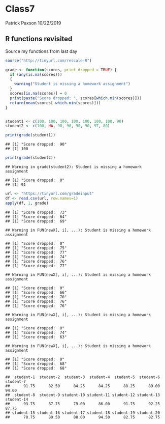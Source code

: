 Class7
================
Patrick Paxson
10/22/2019

## R functions revisited

Source my functions from last day

``` r
source("http://tinyurl.com/rescale-R")
```

``` r
grade <- function(scores, print_dropped = TRUE) {
  if (any(is.na(scores)))
  {
    warning("Student is missing a homework assignment")
  }
  scores[is.na(scores)] = 0
  print(paste("Score dropped: ", scores[which.min(scores)]))
  return(mean(scores[-which.min(scores)]))
}


student1 <- c(100, 100, 100, 100, 100, 100, 100, 90)
student2 <- c(100, NA, 90, 90, 90, 90, 97, 80)

print(grade(student1))
```

    ## [1] "Score dropped:  90"
    ## [1] 100

``` r
print(grade(student2))
```

    ## Warning in grade(student2): Student is missing a homework assignment

    ## [1] "Score dropped:  0"
    ## [1] 91

``` r
url <- "https://tinyurl.com/gradeinput"
df <- read.csv(url, row.names=1)
apply(df, 1, grade)
```

    ## [1] "Score dropped:  73"
    ## [1] "Score dropped:  64"
    ## [1] "Score dropped:  69"

    ## Warning in FUN(newX[, i], ...): Student is missing a homework assignment

    ## [1] "Score dropped:  0"
    ## [1] "Score dropped:  75"
    ## [1] "Score dropped:  77"
    ## [1] "Score dropped:  74"
    ## [1] "Score dropped:  76"
    ## [1] "Score dropped:  77"

    ## Warning in FUN(newX[, i], ...): Student is missing a homework assignment

    ## [1] "Score dropped:  0"
    ## [1] "Score dropped:  66"
    ## [1] "Score dropped:  70"
    ## [1] "Score dropped:  76"
    ## [1] "Score dropped:  76"

    ## Warning in FUN(newX[, i], ...): Student is missing a homework assignment

    ## [1] "Score dropped:  0"
    ## [1] "Score dropped:  74"
    ## [1] "Score dropped:  63"

    ## Warning in FUN(newX[, i], ...): Student is missing a homework assignment

    ## [1] "Score dropped:  0"
    ## [1] "Score dropped:  68"
    ## [1] "Score dropped:  68"

    ##  student-1  student-2  student-3  student-4  student-5  student-6  student-7 
    ##      91.75      82.50      84.25      84.25      88.25      89.00      94.00 
    ##  student-8  student-9 student-10 student-11 student-12 student-13 student-14 
    ##      93.75      87.75      79.00      86.00      91.75      92.25      87.75 
    ## student-15 student-16 student-17 student-18 student-19 student-20 
    ##      78.75      89.50      88.00      94.50      82.75      82.75
